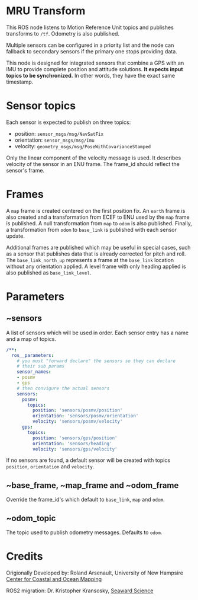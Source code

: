 # MRU Transform

This ROS node listens to Motion Reference Unit topics and publishes transforms to `/tf`. Odometry is also published.

Multiple sensors can be configured in a priority list and the node can fallback to secondary sensors if the primary one stops providing data.

This node is designed for integrated sensors that combine a GPS with an IMU to provide complete position and attitude solutions. **It expects input topics to be synchronized.** In other words, they have the exact same timestamp.

# Sensor topics

Each sensor is expected to publish on three topics:

- position: `sensor_msgs/msg/NavSatFix`
- orientation: `sensor_msgs/msg/Imu`
- velocity: `geometry_msgs/msg/PoseWithCovarianceStamped`

Only the linear component of the velocity message is used. It describes velocity of the sensor in an ENU frame. The frame_id should reflect the sensor's frame.

# Frames

A `map` frame is created centered on the first position fix. An `earth` frame is also created and a transformation from ECEF to ENU used by the `map` frame is published. A null transformation from `map` to `odom` is also published. Finally, a transformation from `odom` to `base_link` is published with each sensor update.

Additional frames are published which may be useful in special cases, such as a sensor that publishes data that is already corrected for pitch and roll. The `base_link_north_up` represents a frame at the `base_link` location without any orientation applied. A level frame with only heading applied is also published as `base_link_level`.

# Parameters

## ~sensors

A list of sensors which will be used in order. Each sensor entry has a name and a map of topics.

```yaml
/**:
  ros__parameters:
    # you must "forward declare" the sensors so they can declare 
    # their sub params
    sensor_names:
    - posmv
    - gps
    # then convigure the actual sensors
    sensors:
      posmv:
        topics:  
          position: 'sensors/posmv/position'
          orientation: 'sensors/posmv/orientation'
          velocity: 'sensors/posmv/velocity'
      gps:
        topics: 
          position: 'sensors/gps/position'
          orientation: 'sensors/heading' 
          velocity: 'sensors/gps/velocity'
```
    
If no sensors are found, a default sensor will be created with topics `position`, `orientation` and `velocity`.
    
## ~base_frame, ~map_frame and ~odom_frame

Override the frame_id's which default to `base_link`, `map` and `odom`. 

## ~odom_topic

The topic used to publish odometry messages. Defaults to `odom`.

# Credits

Origionally Developed by: Roland Arsenault,  University of New Hampsire [Center for Coastal and Ocean Mapping](https://github.com/CCOMJHC)

ROS2 migration: Dr. Kristopher Kransosky, [Seaward Science](https://github.com/SeawardScience)
